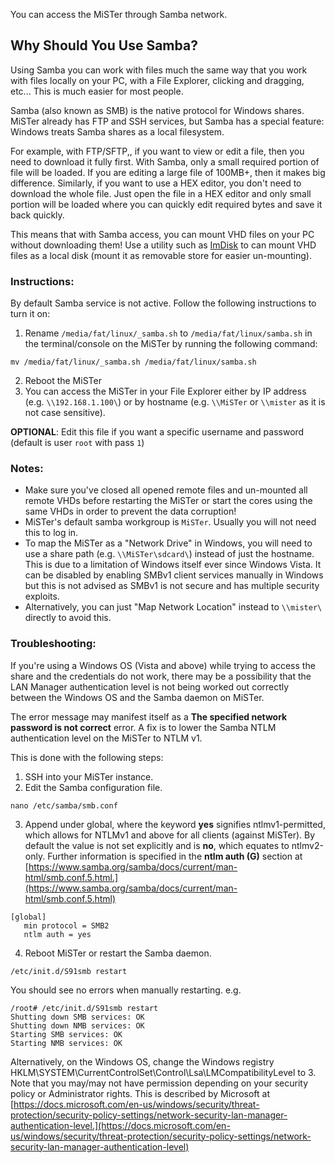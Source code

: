You can access the MiSTer through Samba network.

## Why Should You Use Samba?

Using Samba you can work with files much the same way that you work with files locally on your PC, with a File Explorer, clicking and dragging, etc... This is much easier for most people.

Samba (also known as SMB) is the native protocol for Windows shares. MiSTer already has FTP and SSH services, but Samba has a special feature: Windows treats Samba shares as a local filesystem.

For example, with FTP/SFTP,, if you want to view or edit a file, then you need to download it fully first. With Samba, only a small required portion of file will be loaded. If you are editing a large file of 100MB+, then it makes big difference. Similarly, if you want to use a HEX editor, you don't need to download the whole file. Just open the file in a HEX editor and only small portion will be loaded where you can quickly edit required bytes and save it back quickly. 

This means that with Samba access, you can mount VHD files on your PC without downloading them! Use a utility such as [ImDisk](https://sourceforge.net/projects/imdisk-toolkit/) to can mount VHD files as a local disk (mount it as removable store for easier un-mounting).

### Instructions:
By default Samba service is not active. Follow the following instructions to turn it on:
1. Rename `/media/fat/linux/_samba.sh` to `/media/fat/linux/samba.sh` in the terminal/console on the MiSTer by running the following command:  
```
mv /media/fat/linux/_samba.sh /media/fat/linux/samba.sh
```
2. Reboot the MiSTer
3. You can access the MiSTer in your File Explorer either by IP address (e.g. `\\192.168.1.100\`) or by hostname (e.g. `\\MiSTer` or `\\mister` as it is not case sensitive).

**OPTIONAL**: Edit this file if you want a specific username and password (default is user `root` with pass `1`)

### Notes:
* Make sure you've closed all opened remote files and un-mounted all remote VHDs before restarting the MiSTer or start the cores using the same VHDs in order to prevent the data corruption!
* MiSTer's default samba workgroup is `MiSTer`. Usually you will not need this to log in.
* To map the MiSTer as a "Network Drive" in Windows, you will need to use a share path (e.g. `\\MiSTer\sdcard\`) instead of just the hostname. This is due to a limitation of Windows itself ever since Windows Vista. It can be disabled by enabling SMBv1 client services manually in Windows but this is not advised as SMBv1 is not secure and has multiple security exploits.
* Alternatively, you can just "Map Network Location" instead to `\\mister\` directly to avoid this.

### Troubleshooting:
If you're using a Windows OS (Vista and above) while trying to access the share and the credentials do not work, there may be a possibility that the LAN Manager authentication level is not being worked out correctly between the Windows OS and the Samba daemon on MiSTer.

The error message may manifest itself as a **The specified network password is not correct** error. A fix is to lower the Samba NTLM authentication level on the MiSTer to NTLM v1.

This is done with the following steps:
1. SSH into your MiSTer instance.
2. Edit the Samba configuration file.
```
nano /etc/samba/smb.conf
```
3. Append under global, where the keyword **yes** signifies ntlmv1-permitted, which allows for NTLMv1 and above for all clients (against MiSTer). By default the value is not set explicitly and is **no**, which equates to ntlmv2-only. Further information is specified in the **ntlm auth (G)** section at [https://www.samba.org/samba/docs/current/man-html/smb.conf.5.html.](https://www.samba.org/samba/docs/current/man-html/smb.conf.5.html)
```
[global]
   min protocol = SMB2
   ntlm auth = yes
```
4. Reboot MiSTer or restart the Samba daemon.
```
/etc/init.d/S91smb restart
```
You should see no errors when manually restarting. e.g.
```
/root# /etc/init.d/S91smb restart
Shutting down SMB services: OK
Shutting down NMB services: OK
Starting SMB services: OK
Starting NMB services: OK
```
Alternatively, on the Windows OS, change the Windows registry HKLM\SYSTEM\CurrentControlSet\Control\Lsa\LMCompatibilityLevel to 3. Note that you may/may not have permission depending on your security policy or Administrator rights. This is described by Microsoft at [https://docs.microsoft.com/en-us/windows/security/threat-protection/security-policy-settings/network-security-lan-manager-authentication-level.](https://docs.microsoft.com/en-us/windows/security/threat-protection/security-policy-settings/network-security-lan-manager-authentication-level)
